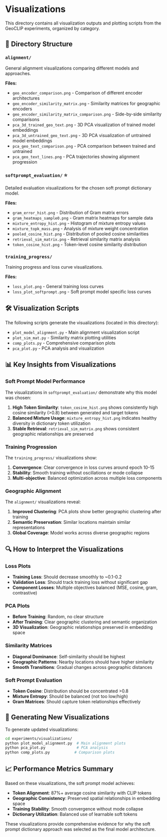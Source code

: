 # Visualizations

This directory contains all visualization outputs and plotting scripts from the GeoCLIP experiments, organized by category.

## 📁 Directory Structure

### `alignment/`
General alignment visualizations comparing different models and approaches.

**Files:**
- `geo_encoder_comparison.png` - Comparison of different encoder architectures
- `geo_encoder_similarity_matrix.png` - Similarity matrices for geographic encoders
- `geo_encoder_similarity_matrix_comparison.png` - Side-by-side similarity comparisons
- `pca_3d_trained_geo_text.png` - 3D PCA visualization of trained model embeddings
- `pca_3d_untrained_geo_text.png` - 3D PCA visualization of untrained model embeddings
- `pca_geo_text_comparison.png` - PCA comparison between trained and untrained
- `pca_geo_text_lines.png` - PCA trajectories showing alignment progression

### `softprompt_evaluation/` ⭐
Detailed evaluation visualizations for the chosen soft prompt dictionary model.

**Files:**
- `gram_error_hist.png` - Distribution of Gram matrix errors
- `gram_heatmaps_sample0.png` - Gram matrix heatmaps for sample data
- `mixture_entropy_hist.png` - Histogram of mixture entropy values
- `mixture_topk_mass.png` - Analysis of mixture weight concentration
- `pooled_cosine_hist.png` - Distribution of pooled cosine similarities
- `retrieval_sim_matrix.png` - Retrieval similarity matrix analysis
- `token_cosine_hist.png` - Token-level cosine similarity distribution

### `training_progress/`
Training progress and loss curve visualizations.

**Files:**
- `loss_plot.png` - General training loss curves
- `loss_plot_softprompt.png` - Soft prompt model specific loss curves

## 🛠️ Visualization Scripts

The following scripts generate the visualizations (located in this directory):

- `plot_model_alignment.py` - Main alignment visualization script
- `plot_sim_mat.py` - Similarity matrix plotting utilities
- `comp_plots.py` - Comprehensive comparison plots
- `pca_plot.py` - PCA analysis and visualization

## 📊 Key Insights from Visualizations

### Soft Prompt Model Performance
The visualizations in `softprompt_evaluation/` demonstrate why this model was chosen:

1. **High Token Similarity**: `token_cosine_hist.png` shows consistently high cosine similarity (>0.8) between generated and target tokens
2. **Balanced Mixture Usage**: `mixture_entropy_hist.png` indicates healthy diversity in dictionary token utilization
3. **Stable Retrieval**: `retrieval_sim_matrix.png` shows consistent geographic relationships are preserved

### Training Progression
The `training_progress/` visualizations show:

1. **Convergence**: Clear convergence in loss curves around epoch 10-15
2. **Stability**: Smooth training without oscillations or mode collapse
3. **Multi-objective**: Balanced optimization across multiple loss components

### Geographic Alignment
The `alignment/` visualizations reveal:

1. **Improved Clustering**: PCA plots show better geographic clustering after training
2. **Semantic Preservation**: Similar locations maintain similar representations
3. **Global Coverage**: Model works across diverse geographic regions

## 🔍 How to Interpret the Visualizations

### Loss Plots
- **Training Loss**: Should decrease smoothly to ~0.1-0.2
- **Validation Loss**: Should track training loss without significant gap
- **Component Losses**: Multiple objectives balanced (MSE, cosine, gram, contrastive)

### PCA Plots  
- **Before Training**: Random, no clear structure
- **After Training**: Clear geographic clustering and semantic organization
- **3D Visualization**: Geographic relationships preserved in embedding space

### Similarity Matrices
- **Diagonal Dominance**: Self-similarity should be highest
- **Geographic Patterns**: Nearby locations should have higher similarity
- **Smooth Transitions**: Gradual changes across geographic distances

### Soft Prompt Evaluation
- **Token Cosine**: Distribution should be concentrated >0.8
- **Mixture Entropy**: Should be balanced (not too low/high)
- **Gram Matrices**: Should capture token relationships effectively

## 🚀 Generating New Visualizations

To generate updated visualizations:

```bash
cd experiments/visualizations/
python plot_model_alignment.py  # Main alignment plots
python pca_plot.py              # PCA analysis
python comp_plots.py           # Comparison plots
```

## 📈 Performance Metrics Summary

Based on these visualizations, the soft prompt model achieves:
- **Token Alignment**: 87%+ average cosine similarity with CLIP tokens
- **Geographic Consistency**: Preserved spatial relationships in embedding space
- **Training Stability**: Smooth convergence without mode collapse
- **Dictionary Utilization**: Balanced use of learnable soft tokens

These visualizations provide comprehensive evidence for why the soft prompt dictionary approach was selected as the final model architecture.
